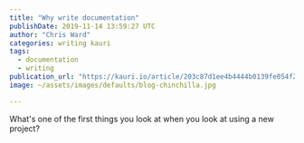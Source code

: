 ```yaml
---
title: "Why write documentation"
publishDate: 2019-11-14 13:59:27 UTC
author: "Chris Ward"
categories: writing kauri
tags:
  - documentation
  - writing
publication_url: "https://kauri.io/article/203c87d1ee4b4444b0139fe054f28607"
image: ~/assets/images/defaults/blog-chinchilla.jpg

---
```


What's one of the first things you look at when you look at using a new project?
